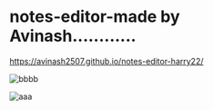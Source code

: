 # notes-editor-made by Avinash............

https://avinash2507.github.io/notes-editor-harry22/


![bbbb](https://user-images.githubusercontent.com/93754695/186335393-df43bcd9-c51a-4735-b643-52fc076e1c05.png)


![aaa](https://user-images.githubusercontent.com/93754695/186335443-21f7f970-6de6-480a-8846-71eff7c79046.png)
